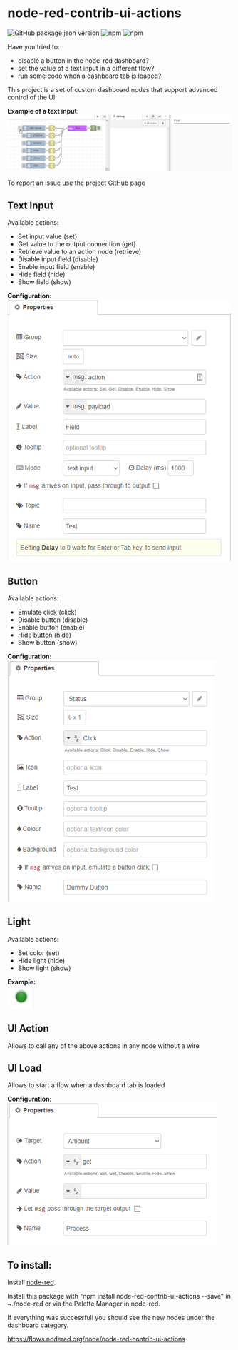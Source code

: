 # node-red-contrib-ui-actions

![GitHub package.json version](https://img.shields.io/github/package-json/v/tiagordc/node-red-contrib-ui-actions?label=package)
![npm](https://img.shields.io/npm/v/node-red-contrib-ui-actions)
![npm](https://img.shields.io/npm/dm/node-red-contrib-ui-actions)

Have you tried to:
- disable a button in the node-red dashboard? 
- set the value of a text input in a different flow?
- run some code when a dashboard tab is loaded?

This project is a set of custom dashboard nodes that support advanced control of the UI.

**Example of a text input:**\
![text input](https://raw.githubusercontent.com/tiagordc/node-red-contrib-ui-actions/master/text-input.gif)

To report an issue use the project [GitHub](https://github.com/tiagordc/node-red-contrib-ui-actions/issues) page

## Text Input

Available actions:

* Set input value (set)
* Get value to the output connection (get)
* Retrieve value to an action node (retrieve)
* Disable input field (disable)
* Enable input field (enable)
* Hide field (hide)
* Show field (show)

**Configuration:**\
![configuration](https://raw.githubusercontent.com/tiagordc/node-red-contrib-ui-actions/master/text-input.png)

## Button

Available actions:

* Emulate click (click)
* Disable button (disable)
* Enable button (enable)
* Hide button (hide)
* Show button (show)

**Configuration:**\
![configuration](https://raw.githubusercontent.com/tiagordc/node-red-contrib-ui-actions/master/ui-button.png)

## Light

Available actions:

* Set color (set)
* Hide light (hide)
* Show light (show)

**Example:**\
![green light](https://raw.githubusercontent.com/tiagordc/node-red-contrib-ui-actions/master/ui-light.png)

## UI Action

Allows to call any of the above actions in any node without a wire

## UI Load

Allows to start a flow when a dashboard tab is loaded

**Configuration:**\
![configuration](https://raw.githubusercontent.com/tiagordc/node-red-contrib-ui-actions/master/ui-action.png)

## To install: 

Install [node-red](https://nodered.org/).

Install this package with "npm install node-red-contrib-ui-actions --save" in ~./node-red or via the Palette Manager in node-red.

If everything was successfull you should see the new nodes under the dashboard category.

https://flows.nodered.org/node/node-red-contrib-ui-actions
